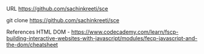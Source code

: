 URL
<https://github.com/sachinkreeti/sce>

<!-- to clone the repo -->
git clone https://github.com/sachinkreeti/sce

References
HTML DOM - <https://www.codecademy.com/learn/fscp-building-interactive-websites-with-javascript/modules/fecp-javascript-and-the-dom/cheatsheet>
